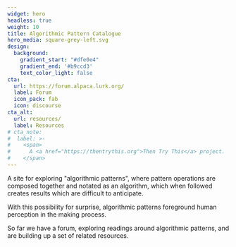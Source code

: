```yaml
---
widget: hero
headless: true
weight: 10
title: Algorithmic Pattern Catalogue
hero_media: square-grey-left.svg
design:
  background:
    gradient_start: "#dfe0e4"
    gradient_end: '#b9ccd3'
    text_color_light: false
cta:
  url: https://forum.alpaca.lurk.org/
  label: Forum
  icon_pack: fab
  icon: discourse
cta_alt:
  url: resources/
  label: Resources
# cta_note:
#  label: >-
#    <span>
#      A <a href="https://thentrythis.org">Then Try This</a> project.
#    </span>
---
```


A site for exploring "algorithmic patterns", where pattern operations
are composed together and notated as an algorithm, which when followed
creates results which are difficult to anticipate. 

With this possibility for surprise, algorithmic patterns foreground
human perception in the making process.

So far we have a forum, exploring readings around algorithmic
patterns, and are building up a set of related resources.



